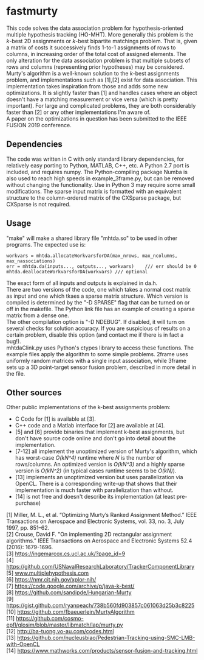# fastmurty
This code solves the data association problem for hypothesis-oriented multiple hypothesis tracking (HO-MHT). More generally this problem is the *k*-best 2D assignments or *k*-best bipartite matchings problem. That is, given a matrix of costs it successively finds 1-to-1 assignments of rows to columns, in increasing order of the total cost of assigned elements. The only alteration for the data association problem is that multiple subsets of rows and columns (representing prior hypotheses) may be considered.  
Murty's algorithm is a well-known solution to the *k*-best assignments problem, and implementations such as [1],[2] exist for data association. This implementation takes inspiration from those and adds some new optimizations. It is slightly faster than [1] and handles cases where an object doesn't have a matching measurement or vice versa (which is pretty important). For large and complicated problems, they are both considerably faster than [2] or any other implementations I'm aware of.  
A paper on the optimizations in question has been submitted to the IEEE FUSION 2019 conference.

## Dependencies
The code was written in C with only standard library dependencies, for relatively easy porting to Python, MATLAB, C++, etc. A Python 2.7 port is included, and requires numpy. The Python-compiling package Numba is also used to reach high speeds in example_3frame.py, but can be removed without changing the functionality. Use in Python 3 may require some small modifications. The sparse input matrix is formatted with an equivalent structure to the column-ordered matrix of the CXSparse package, but CXSparse is not required.

## Usage
"make" will make a shared library file "mhtda.so" to be used in other programs. The expected use is:

    workvars = mhtda.allocateWorkvarsforDA(max_nrows, max_ncolumns, max_nassociations)
    err = mhtda.da(inputs..., outputs..., workvars)    /// err should be 0
    mhtda.deallocateWorkvarsforDA(workvars) /// optional

The exact form of all inputs and outputs is explained in da.h.  
There are two versions of the code, one which takes a normal cost matrix as input and one which tkaes a sparse matrix structure. Which version is compiled is determined by the "-D SPARSE" flag that can be turned on or off in the makefile. The Python link file has an example of creating a sparse matrix from a dense one.  
The other compilation option is "-D NDEBUG". If disabled, it will turn on several checks for solution accuracy. If you are suspicious of results on a certain problem, disable this option (and contact me if there is in fact a bug!).  
mhtdaClink.py uses Python's ctypes library to access these functions. The example files apply the algorithm to some simple problems. 2frame uses uniformly random matrices with a single input association, while 3frame sets up a 3D point-target sensor fusion problem, described in more detail in the file.

## Other sources
Other public implementations of the k-best assignments problem:

+ C Code for [1] is available at [3].
+ C++ code and a Matlab interface for [2] are available at [4].
+ [5] and [6] provide binaries that implement k-best assignments, but don't have source code online and don't go into detail about the implementation.
+ [7-12] all implement the unoptimized version of Murty's algorithm, which has worst-case *O(kN^4)* runtime where *N* is the number of rows/columns. An optimized version is *O(kN^3)* and a highly sparse version is *O(kN^2)* (in typical cases runtime seems to be *O(kN)*).
+ [13] implements an unoptimized version but uses parallelization via OpenCL. There is a corresponding write-up that shows that their implementation is much faster with parallelization than without.
+ [14] is not free and doesn't describe its implementation (at least pre-purchase)

[1] Miller, M. L., et al. “Optimizing Murty’s Ranked Assignment Method.” IEEE Transactions on Aerospace and Electronic Systems, vol. 33, no. 3, July 1997, pp. 851–62.  
[2] Crouse, David F. "On implementing 2D rectangular assignment algorithms." IEEE Transactions on Aerospace and Electronic Systems 52.4 (2016): 1679-1696.  
[3] https://ingemarcox.cs.ucl.ac.uk/?page_id=9  
[4] https://github.com/USNavalResearchLaboratory/TrackerComponentLibrary  
[5] www.multiplehypothesis.com  
[6] https://nmr.cit.nih.gov/xplor-nih/  
[7] https://code.google.com/archive/p/java-k-best/  
[8] https://github.com/sandipde/Hungarian-Murty  
[9] https://gist.github.com/ryanpeach/738b560fd903857c061063d25b3c8225  
[10] https://github.com/fbaeuerlein/MurtyAlgorithm  
[11] https://github.com/cosmo-epfl/glosim/blob/master/libmatch/lap/murty.py  
[12] http://ba-tuong.vo-au.com/codes.html  
[13] https://github.com/nucleusbiao/Pedestrian-Tracking-using-SMC-LMB-with-OpenCL  
[14] https://www.mathworks.com/products/sensor-fusion-and-tracking.html